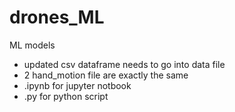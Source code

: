 # drones_ML
ML models
- updated csv dataframe needs to go into data file
- 2 hand_motion file are exactly the same
- .ipynb for jupyter notbook
- .py for python script
